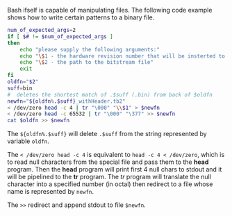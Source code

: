 Bash ifself is capable of manipulating files. The following code example shows how to write certain patterns to a binary file. 

```bash
num_of_expected_args=2
if [ $# != $num_of_expected_args ]
then
    echo "please supply the following arguments:"
    echo "\$1 - the hardware revision number that will be insterted to the bitstream file"
    echo "\$2 - the path to the bitstream file"
    exit
fi
oldfn="$2"
suff=bin
#  deletes the shortest match of .$suff (.bin) from back of $oldfn
newfn="${oldfn%.$suff}_withHeader.tb2"
< /dev/zero head -c 4 | tr "\000" "\\$1" > $newfn 
< /dev/zero head -c 65532 | tr "\000" "\377" >> $newfn 
cat $oldfn >> $newfn
```

The `${oldfn%.$suff}` will delete `.$suff` from the string represented by variable `oldfn`.

The `< /dev/zero head -c 4` is equivalent to `head -c 4 < /dev/zero`, which is to read null characters from the special file and pass them to the **head** program. Then the **head** program will print first 4 null chars to stdout and it will be pipelined to the **tr** program. The *tr* program will translate the null character into a specified number (in octal) then redirect to a file whose name is represented by `newfn`.

The `>>` redirect and append stdout to file `$newfn`.
